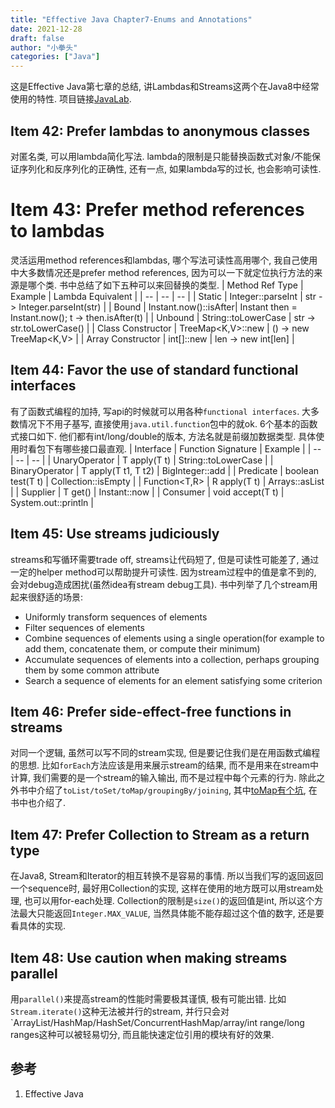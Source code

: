 ```yaml
---
title: "Effective Java Chapter7-Enums and Annotations"
date: 2021-12-28
draft: false
author: "小拳头"
categories: ["Java"]
---
```


这是Effective Java第七章的总结, 讲Lambdas和Streams这两个在Java8中经常使用的特性. 项目链接[JavaLab](https://github.com/huanruiz/JavaLab).

## Item 42: Prefer lambdas to anonymous classes
对匿名类, 可以用lambda简化写法. lambda的限制是只能替换函数式对象/不能保证序列化和反序列化的正确性, 还有一点, 如果lambda写的过长, 也会影响可读性.

# Item 43: Prefer method references to lambdas
灵活运用method references和lambdas, 哪个写法可读性高用哪个, 我自己使用中大多数情况还是prefer method references, 因为可以一下就定位执行方法的来源是哪个类. 书中总结了如下五种可以来回替换的类型. 
| Method Ref Type | Example | Lambda Equivalent |
| -- | -- | -- |
| Static | Integer::parseInt | str -> Integer.parseInt(str) |
| Bound | Instant.now()::isAfter| Instant then = Instant.now(); t -> then.isAfter(t) |
| Unbound | String::toLowerCase | str -> str.toLowerCase() |
| Class Constructor | TreeMap<K,V>::new | () -> new TreeMap<K,V> |
| Array Constructor | int[]::new | len -> new int[len] |

## Item 44: Favor the use of standard functional interfaces
有了函数式编程的加持, 写api的时候就可以用各种`functional interfaces`. 大多数情况下不用子基写, 直接使用`java.util.function`包中的就ok. 6个基本的函数式接口如下. 他们都有int/long/double的版本, 方法名就是前缀加数据类型. 具体使用时看包下有哪些接口最直观. 
| Interface | Function Signature | Example |
| -- | -- | -- |
| UnaryOperator<T> | T apply(T t) | String::toLowerCase |
| BinaryOperator<T> | T apply(T t1, T t2) | BigInteger::add |
| Predicate<T> | boolean test(T t) | Collection::isEmpty |
| Function<T,R> | R apply(T t) | Arrays::asList |
| Supplier<T> | T get() | Instant::now |
| Consumer<T> | void accept(T t) | System.out::println |

## Item 45: Use streams judiciously
streams和写循环需要trade off, streams让代码短了, 但是可读性可能差了, 通过一定的helper method可以帮助提升可读性. 因为stream过程中的值是拿不到的, 会对debug造成困扰(虽然idea有stream debug工具). 书中列举了几个stream用起来很舒适的场景:
- Uniformly transform sequences of elements
- Filter sequences of elements
- Combine sequences of elements using a single operation(for example to add them, concatenate them, or compute their minimum)
- Accumulate sequences of elements into a collection, perhaps grouping them by some common attribute
- Search a sequence of elements for an element satisfying some criterion

## Item 46: Prefer side-effect-free functions in streams
对同一个逻辑, 虽然可以写不同的stream实现, 但是要记住我们是在用函数式编程的思想. 比如`forEach`方法应该是用来展示stream的结果, 而不是用来在stream中计算, 我们需要的是一个stream的输入输出, 而不是过程中每个元素的行为. 除此之外书中介绍了`toList/toSet/toMap/groupingBy/joining`, 其中[toMap有个坑](https://huanruiz.github.io/post/72_java%E4%B8%ADtomap%E4%B8%8Easlist%E7%9A%84%E5%9D%91/), 在书中也介绍了.

## Item 47: Prefer Collection to Stream as a return type
在Java8, Stream和Iterator的相互转换不是容易的事情. 所以当我们写的返回返回一个sequence时, 最好用Collection的实现, 这样在使用的地方既可以用stream处理, 也可以用for-each处理. Collection的限制是`size()`的返回值是int, 所以这个方法最大只能返回`Integer.MAX_VALUE`, 当然具体能不能存超过这个值的数字, 还是要看具体的实现.

## Item 48: Use caution when making streams parallel
用`parallel()`来提高stream的性能时需要极其谨慎, 极有可能出错. 比如`Stream.iterate()`这种无法被并行的stream, 并行只会对`ArrayList/HashMap/HashSet/ConcurrentHashMap/array/int range/long ranges这种可以被轻易切分, 而且能快速定位引用的模块有好的效果. 

## 参考
1. Effective Java
